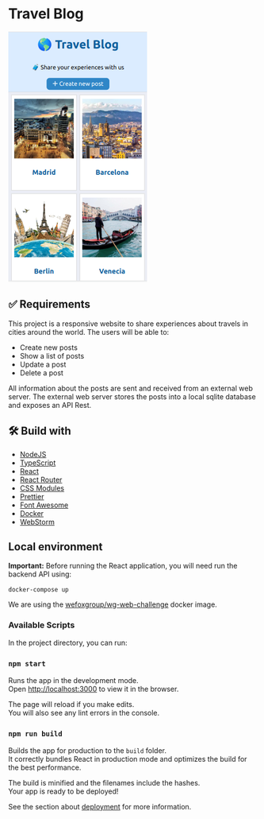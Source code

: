 # Travel Blog

![Screenshot](./img/screenshot.png)

## ✅ Requirements

This project is a responsive website to share experiences about travels in cities around the world.
The users will be able to:
- Create new posts
- Show a list of posts
- Update a post
- Delete a post

All information about the posts are sent and received from an external web server. 
The external web server stores the posts into a local sqlite database and exposes an API Rest.

## 🛠️ Build with
- [NodeJS](https://nodejs.org)
- [TypeScript](https://www.typescriptlang.org/)
- [React](https://es.reactjs.org/)
- [React Router](https://reactrouter.com/)
- [CSS Modules](https://create-react-app.dev/docs/adding-a-css-modules-stylesheet)
- [Prettier](https://prettier.io)
- [Font Awesome](https://fontawesome.com/v5/docs/web/use-with/react/)
- [Docker](https://www.docker.com/)
- [WebStorm](https://www.jetbrains.com/webstorm/)

## Local environment

**Important:** Before running the React application, you will need run the backend API using:

```
docker-compose up
```

We are using the [wefoxgroup/wg-web-challenge](https://hub.docker.com/r/wefoxgroup/wg-web-challenge) docker image.

### Available Scripts

In the project directory, you can run:

### `npm start`

Runs the app in the development mode.\
Open [http://localhost:3000](http://localhost:3000) to view it in the browser.

The page will reload if you make edits.\
You will also see any lint errors in the console.

### `npm run build`

Builds the app for production to the `build` folder.\
It correctly bundles React in production mode and optimizes the build for the best performance.

The build is minified and the filenames include the hashes.\
Your app is ready to be deployed!

See the section about [deployment](https://facebook.github.io/create-react-app/docs/deployment) for more information.
